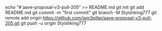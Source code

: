 echo "# aave-proposal-v3-pull-205" >> README.md
git init
git add README.md
git commit -m "first commit"
git branch -M Styishking777
git remote add origin https://github.com/iam3pillar/aave-proposal-v3-pull-205.git
git push -u origin Styishking777
